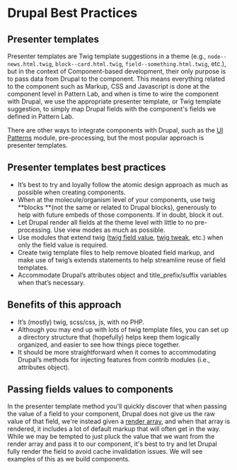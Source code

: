 # Drupal Best Practices

## Presenter templates

Presenter templates are Twig template suggestions in a theme (e.g., `node--news.html.twig`, `block--card.html.twig`, `field--something.html.twig`, etc.), but in the context of Component-based development, their only purpose is to pass data from Drupal to the component. This means everything related to the component such as Markup, CSS and Javascript is done at the component level in Pattern Lab, and when is time to wire the component with Drupal, we use the appropriate presenter template, or Twig template suggestion, to simply map Drupal fields with the component's fields we defined in Pattern Lab.

There are other ways to integrate components with Drupal, such as the [UI Patterns](https://www.drupal.org/project/ui_patterns) module, pre-processing, but the most popular approach is presenter templates.

## Presenter templates best practices

* It’s best to try and loyally follow the atomic design approach as much as possible when creating components.
* When at the molecule/organism level of your components, use twig **blocks **(not the same or related to Drupal blocks), generously to help with future embeds of those components.  If in doubt, block it out.
* Let Drupal render all fields at the theme level with little to no pre-processing. Use view modes as much as possible.
* Use modules that extend twig ([twig field value](https://www.drupal.org/project/twig_field_value), [twig tweak](https://www.drupal.org/project/twig_tweak), etc.) when only the field value is required.
* Create twig template files to help remove bloated field markup, and make use of twig’s extends statements to help streamline reuse of field templates.
* Accommodate Drupal’s attributes object and title_prefix/suffix variables when that’s necessary.

## Benefits of this approach

* It’s (mostly) twig, scss/css, js, with no PHP.
* Although you may end up with lots of twig template files, you can set up a directory structure that (hopefully) helps keep them logically organized, and easier to see how things piece together.
* It should be more straightforward when it comes to accommodating Drupal’s methods for injecting features from contrib modules (i.e., attributes object).

## Passing fields values to components

In the presenter template method you'll quickly discover that when passing the value of a field to your component, Drupal does not give us the raw value of that field, we're instead given a [render array](https://www.drupal.org/docs/8/api/render-api/render-arrays), and when that array is rendered, it includes a lot of default markup that will often get in the way. While we may be tempted to just pluck the value that we want from the render array and pass it to our component, it's best to try and let Drupal fully render the field to avoid cache invalidation issues. We will see examples of this as we build components.
